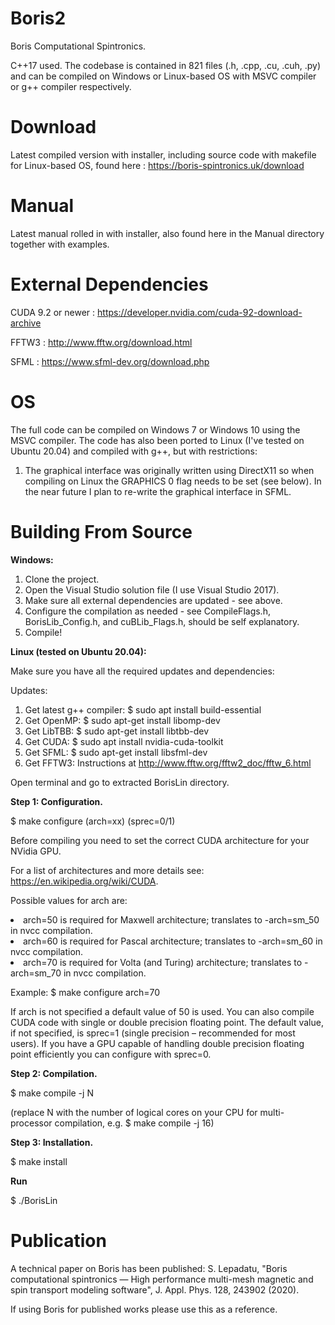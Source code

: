 # Boris2
Boris Computational Spintronics.

C++17 used. The codebase is contained in 821 files (.h, .cpp, .cu, .cuh, .py) and can be compiled on Windows or Linux-based OS with MSVC compiler or g++ compiler respectively.

# Download
Latest compiled version with installer, including source code with makefile for Linux-based OS, found here : https://boris-spintronics.uk/download

# Manual
Latest manual rolled in with installer, also found here in the Manual directory together with examples.

# External Dependencies
CUDA 9.2 or newer : https://developer.nvidia.com/cuda-92-download-archive

FFTW3 : http://www.fftw.org/download.html

SFML : https://www.sfml-dev.org/download.php

# OS
The full code can be compiled on Windows 7 or Windows 10 using the MSVC compiler.
The code has also been ported to Linux (I've tested on Ubuntu 20.04) and compiled with g++, but with restrictions:

1) The graphical interface was originally written using DirectX11 so when compiling on Linux the GRAPHICS 0 flag needs to be set (see below). In the near future I plan to re-write the graphical interface in SFML.

# Building From Source
<b>Windows:</b>

1. Clone the project.
2. Open the Visual Studio solution file (I use Visual Studio 2017).
3. Make sure all external dependencies are updated - see above.
4. Configure the compilation as needed - see CompileFlags.h, BorisLib_Config.h, and cuBLib_Flags.h, should be self explanatory.
5. Compile!

<b>Linux (tested on Ubuntu 20.04):</b>

Make sure you have all the required updates and dependencies:

Updates:

1.	Get latest g++ compiler: $ sudo apt install build-essential
2.	Get OpenMP: $ sudo apt-get install libomp-dev
3.  Get LibTBB: $ sudo apt-get install libtbb-dev
3.	Get CUDA: $ sudo apt install nvidia-cuda-toolkit
4.	Get SFML: $ sudo apt-get install libsfml-dev
5.	Get FFTW3: Instructions at http://www.fftw.org/fftw2_doc/fftw_6.html

Open terminal and go to extracted BorisLin directory.

<b>Step 1: Configuration.</b>

$ make configure (arch=xx) (sprec=0/1)

Before compiling you need to set the correct CUDA architecture for your NVidia GPU.

For a list of architectures and more details see: https://en.wikipedia.org/wiki/CUDA.

Possible values for arch are:

<li>arch=50 is required for Maxwell architecture; translates to                              -arch=sm_50 in nvcc compilation.</li>
<li>arch=60 is required for Pascal architecture; translates to                                 -arch=sm_60 in nvcc compilation.</li>
<li>arch=70 is required for Volta (and Turing) architecture; translates to                 -arch=sm_70 in nvcc compilation.</li>


Example: $ make configure arch=70

If arch is not specified a default value of 50 is used.
You can also compile CUDA code with single or double precision floating point. The default value, if not specified, is sprec=1 (single precision – recommended for most users). If you have a GPU capable of handling double precision floating point efficiently you can configure with sprec=0.

<b>Step 2: Compilation.</b>

$ make compile -j N

(replace N with the number of logical cores on your CPU for multi-processor compilation, e.g. $ make compile -j 16)

<b>Step 3: Installation.</b>

$ make install

<b>Run</b>

$ ./BorisLin

# Publication

A technical paper on Boris has been published: 
S. Lepadatu, "Boris computational spintronics — High performance multi-mesh magnetic and spin transport modeling software", J. Appl. Phys. 128, 243902 (2020).

If using Boris for published works please use this as a reference.

